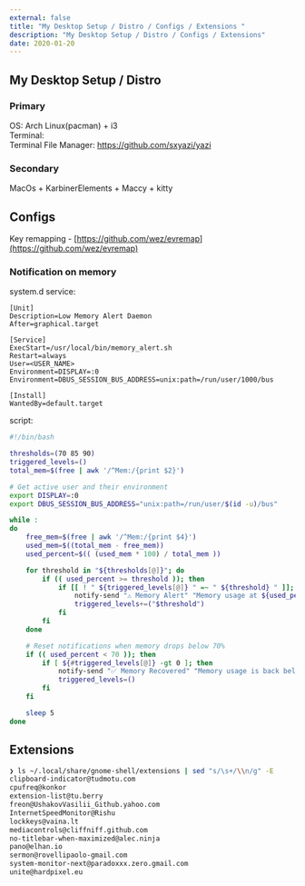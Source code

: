 ```yaml
---
external: false
title: "My Desktop Setup / Distro / Configs / Extensions "
description: "My Desktop Setup / Distro / Configs / Extensions"
date: 2020-01-20
---
```


## My Desktop Setup / Distro
### Primary
OS: Arch Linux(pacman) + i3  
Terminal:   
Terminal File Manager: https://github.com/sxyazi/yazi  

### Secondary
MacOs + KarbinerElements + Maccy + kitty

## Configs
Key remapping - [https://github.com/wez/evremap](https://github.com/wez/evremap)  
### Notification on memory
system.d service:
```text
[Unit]
Description=Low Memory Alert Daemon
After=graphical.target

[Service]
ExecStart=/usr/local/bin/memory_alert.sh
Restart=always
User=<USER_NAME>
Environment=DISPLAY=:0
Environment=DBUS_SESSION_BUS_ADDRESS=unix:path=/run/user/1000/bus

[Install]
WantedBy=default.target

```
script:
```sh
#!/bin/bash

thresholds=(70 85 90)
triggered_levels=()
total_mem=$(free | awk '/^Mem:/{print $2}')

# Get active user and their environment
export DISPLAY=:0
export DBUS_SESSION_BUS_ADDRESS="unix:path=/run/user/$(id -u)/bus"

while :
do
    free_mem=$(free | awk '/^Mem:/{print $4}')
    used_mem=$((total_mem - free_mem))
    used_percent=$(( (used_mem * 100) / total_mem ))

    for threshold in "${thresholds[@]}"; do
        if (( used_percent >= threshold )); then
            if [[ ! " ${triggered_levels[@]} " =~ " ${threshold} " ]]; then
                notify-send "⚠️ Memory Alert" "Memory usage at ${used_percent}% (Threshold: ${threshold}%)"
                triggered_levels+=("$threshold")
            fi
        fi
    done

    # Reset notifications when memory drops below 70%
    if (( used_percent < 70 )); then
        if [ ${#triggered_levels[@]} -gt 0 ]; then
            notify-send "✅ Memory Recovered" "Memory usage is back below 70%."
            triggered_levels=()
        fi
    fi

    sleep 5
done

```
## Extensions
```sh
❯ ls ~/.local/share/gnome-shell/extensions | sed "s/\s+/\\n/g" -E
clipboard-indicator@tudmotu.com
cpufreq@konkor
extension-list@tu.berry
freon@UshakovVasilii_Github.yahoo.com
InternetSpeedMonitor@Rishu
lockkeys@vaina.lt
mediacontrols@cliffniff.github.com
no-titlebar-when-maximized@alec.ninja
pano@elhan.io
sermon@rovellipaolo-gmail.com
system-monitor-next@paradoxxx.zero.gmail.com
unite@hardpixel.eu

```
